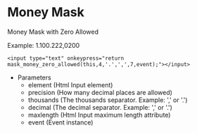 # Money Mask

Money Mask with Zero Allowed

Example: 1.100.222,0200

``<input type="text" onkeypress="return mask_money_zero_allowed(this,4,'.',',',7,event);"></input>``

* Parameters
	- element (Html Input element)
	- precision (How many decimal places are allowed)
	- thousands (The thousands separator. Example: ',' or '.')
	- decimal (The decimal separator. Example: ',' or '.')
	- maxlength (Html Input maximum length attribute)
	- event (Event instance)
